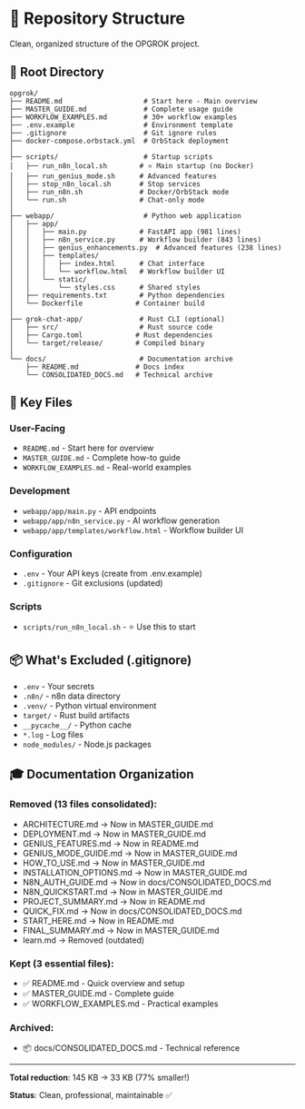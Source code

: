 # 📁 Repository Structure

Clean, organized structure of the OPGROK project.

## 📂 Root Directory

```
opgrok/
├── README.md                    # Start here - Main overview
├── MASTER_GUIDE.md              # Complete usage guide
├── WORKFLOW_EXAMPLES.md         # 30+ workflow examples
├── .env.example                 # Environment template
├── .gitignore                   # Git ignore rules
├── docker-compose.orbstack.yml  # OrbStack deployment
│
├── scripts/                     # Startup scripts
│   ├── run_n8n_local.sh        # ⭐ Main startup (no Docker)
│   ├── run_genius_mode.sh      # Advanced features
│   ├── stop_n8n_local.sh       # Stop services
│   ├── run_n8n.sh              # Docker/OrbStack mode
│   └── run.sh                  # Chat-only mode
│
├── webapp/                      # Python web application
│   ├── app/
│   │   ├── main.py             # FastAPI app (981 lines)
│   │   ├── n8n_service.py      # Workflow builder (843 lines)
│   │   ├── genius_enhancements.py  # Advanced features (238 lines)
│   │   ├── templates/
│   │   │   ├── index.html      # Chat interface
│   │   │   └── workflow.html   # Workflow builder UI
│   │   └── static/
│   │       └── styles.css      # Shared styles
│   ├── requirements.txt        # Python dependencies
│   └── Dockerfile             # Container build
│
├── grok-chat-app/              # Rust CLI (optional)
│   ├── src/                    # Rust source code
│   ├── Cargo.toml             # Rust dependencies
│   └── target/release/        # Compiled binary
│
└── docs/                       # Documentation archive
    ├── README.md              # Docs index
    └── CONSOLIDATED_DOCS.md   # Technical archive
```

## 🎯 Key Files

### **User-Facing**
- `README.md` - Start here for overview
- `MASTER_GUIDE.md` - Complete how-to guide
- `WORKFLOW_EXAMPLES.md` - Real-world examples

### **Development**
- `webapp/app/main.py` - API endpoints
- `webapp/app/n8n_service.py` - AI workflow generation
- `webapp/app/templates/workflow.html` - Workflow builder UI

### **Configuration**
- `.env` - Your API keys (create from .env.example)
- `.gitignore` - Git exclusions (updated)

### **Scripts**
- `scripts/run_n8n_local.sh` - ⭐ Use this to start

## 📦 What's Excluded (.gitignore)

- `.env` - Your secrets
- `.n8n/` - n8n data directory
- `.venv/` - Python virtual environment
- `target/` - Rust build artifacts
- `__pycache__/` - Python cache
- `*.log` - Log files
- `node_modules/` - Node.js packages

## 🎓 Documentation Organization

### Removed (13 files consolidated):
- ARCHITECTURE.md → Now in MASTER_GUIDE.md
- DEPLOYMENT.md → Now in MASTER_GUIDE.md
- GENIUS_FEATURES.md → Now in README.md  
- GENIUS_MODE_GUIDE.md → Now in MASTER_GUIDE.md
- HOW_TO_USE.md → Now in MASTER_GUIDE.md
- INSTALLATION_OPTIONS.md → Now in MASTER_GUIDE.md
- N8N_AUTH_GUIDE.md → Now in docs/CONSOLIDATED_DOCS.md
- N8N_QUICKSTART.md → Now in MASTER_GUIDE.md
- PROJECT_SUMMARY.md → Now in README.md
- QUICK_FIX.md → Now in docs/CONSOLIDATED_DOCS.md
- START_HERE.md → Now in README.md
- FINAL_SUMMARY.md → Now in MASTER_GUIDE.md
- learn.md → Removed (outdated)

### Kept (3 essential files):
- ✅ README.md - Quick overview and setup
- ✅ MASTER_GUIDE.md - Complete guide
- ✅ WORKFLOW_EXAMPLES.md - Practical examples

### Archived:
- 📦 docs/CONSOLIDATED_DOCS.md - Technical reference

---

**Total reduction**: 145 KB → 33 KB (77% smaller!)

**Status**: Clean, professional, maintainable ✅
